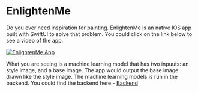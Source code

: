 # EnlightenMe


Do you ever need inspiration for painting. EnlightenMe is an native IOS app built with SwiftUI to solve that problem. You could click on the link below to see a video of the app.

[![EnlightenMe App](http://img.youtube.com/vi/QEhGlJHk5w8/0.jpg)](http://www.youtube.com/watch?v=QEhGlJHk5w8 "Cool Video")

What you are seeing is a machine learning model that has two inpuuts: an style image, and a base image. The app would output the base image drawn like the style image. The machine learning models is run in the backend. You could find the backend here - [Backend](https://github.com/LCS-VHE/EnlightenmentAPI)
